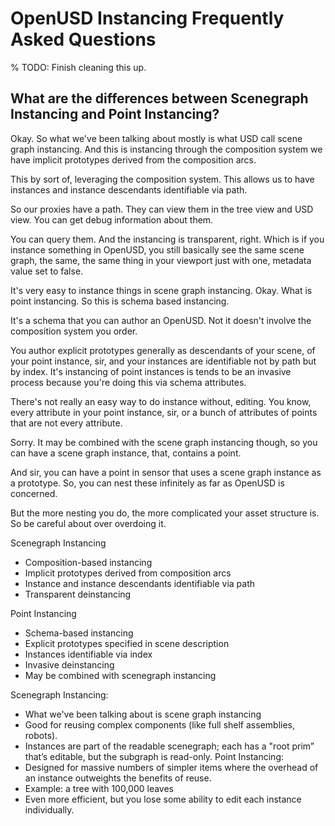 # OpenUSD Instancing Frequently Asked Questions

% TODO: Finish cleaning this up.
## What are the differences between Scenegraph Instancing and Point Instancing?

Okay. So what we've been talking about mostly is what USD call scene graph instancing. And this is instancing through the composition system we have implicit prototypes derived from the composition arcs.

This by sort of, leveraging the composition system. This allows us to have instances and instance descendants identifiable via path.

So our proxies have a path. They can view them in the tree view and USD view. You can get debug information about them.

You can query them. And the instancing is transparent, right. Which is if you instance something in OpenUSD, you still basically see the same scene graph, the same, the same thing in your viewport just with one, metadata value set to false.

It's very easy to instance things in scene graph instancing. Okay. What is point instancing. So this is schema based instancing.

It's a schema that you can author an OpenUSD. Not it doesn't involve the composition system you order.

You author explicit prototypes generally as descendants of your scene, of your point instance, sir, and your instances are identifiable not by path but by index. It's instancing of point instances is tends to be an invasive process because you're doing this via schema attributes.

There's not really an easy way to do instance without, editing. You know, every attribute in your point instance, sir, or a bunch of attributes of points that are not every attribute.

Sorry. It may be combined with the scene graph instancing though, so you can have a scene graph instance, that, contains a point.

And sir, you can have a point in sensor that uses a scene graph instance as a prototype. So, you can nest these infinitely as far as OpenUSD is concerned.

But the more nesting you do, the more complicated your asset structure is. So be careful about over overdoing it.

Scenegraph Instancing
* Composition-based instancing
* Implicit prototypes derived from composition arcs
* Instance and instance descendants identifiable via path
* Transparent deinstancing

Point Instancing
* Schema-based instancing
* Explicit prototypes specified in scene description
* Instances identifiable via index
* Invasive deinstancing
* May be combined with scenegraph instancing



Scenegraph Instancing:
* What we've been talking about is scene graph instancing
* Good for reusing complex components (like full shelf assemblies, robots).
* Instances are part of the readable scenegraph; each has a "root prim” that’s editable, but the subgraph is read-only.
Point Instancing:
* Designed for massive numbers of simpler items where the overhead of an instance outweights the benefits of reuse.
* Example: a tree with 100,000 leaves
* Even more efficient, but you lose some ability to edit each instance individually.
